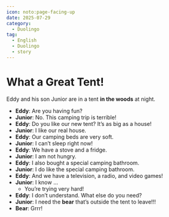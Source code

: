 ```yaml
---
icon: noto:page-facing-up
date: 2025-07-29
category:
  - Duolingo
tag:
  - English
  - Duolingo
  - story
---
```


# What a Great Tent!

Eddy and his son Junior are in a tent **in the woods** at night.

- **Eddy**: Are you having fun?
- **Junior**: No. This camping trip is terrible!
- **Eddy**: Do you like our new tent? It’s as big as a house!
- **Junior**: I like our real house.
- **Eddy**: Our camping beds are very soft.
- **Junior**: I can’t sleep right now!
- **Eddy**: We have a stove and a fridge.
- **Junior**: I am not hungry.
- **Eddy**: I also bought a special camping bathroom.
- **Junior**: I do like the special camping bathroom.
- **Eddy**: And we have a television, a radio, and video games!
- **Junior**: I know …
  - You’re trying very hard!
- **Eddy**: I don’t understand. What else do you need?
- **Junior**: I need the **bear** that’s outside the tent to leave!!!
- **Bear**: Grrr!
